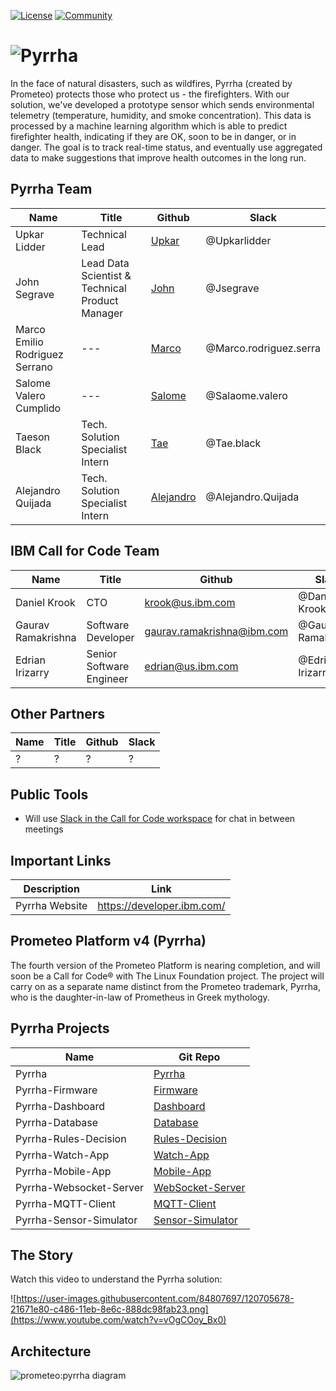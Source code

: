 [![License](https://img.shields.io/badge/License-Apache2-blue.svg)](https://www.apache.org/licenses/LICENSE-2.0) [![Community](https://img.shields.io/badge/Join-Community-blue.svg)](https://developer.ibm.com/callforcode/solutions/projects/get-started/)

# ![Pyrrha](/img/prometeo.png?raw=true)

In the face of natural disasters, such as wildfires, Pyrrha (created by Prometeo) protects those who protect us - the firefighters. With our solution, we've developed a prototype sensor which sends environmental telemetry (temperature, humidity, and smoke concentration). This data is processed by a machine learning algorithm which is able to predict firefighter health, indicating if they are OK, soon to be in danger, or in danger. The goal is to track real-time status, and eventually use aggregated data to make suggestions that improve health outcomes in the long run.


## Pyrrha Team
| Name | Title | Github | Slack |
| --- | --- | --- | --- |
| Upkar Lidder | Technical Lead | [Upkar](https://github.com/upkarlidder) | @Upkarlidder |
| John Segrave | Lead Data Scientist & Technical Product Manager | [John](https://github.com/JSegrave-IBM) | @Jsegrave |
| Marco Emilio Rodriguez Serrano | --- | [Marco](https://github.com/mrodrise) | @Marco.rodriguez.serra |
| Salome Valero Cumplido | --- | [Salome](https://github.com/svaleroc) | @Salaome.valero |
| Taeson Black | Tech. Solution Specialist Intern | [Tae](https://github.com/TaeBlack) | @Tae.black|
| Alejandro Quijada | Tech. Solution Specialist Intern | [Alejandro](https://github.com/Aquijada52) | @Alejandro.Quijada |

## IBM Call for Code Team
| Name | Title | Github | Slack |
| --- | --- | --- | --- |
| Daniel Krook | CTO | krook@us.ibm.com | @Daniel Krook |
| Gaurav Ramakrishna | Software Developer | gaurav.ramakrishna@ibm.com | @Gaurav Ramakrishna |
| Edrian Irizarry | Senior Software Engineer | edrian@us.ibm.com | @Edrian Irizarry |

## Other Partners
| Name | Title | Github | Slack |
| --- | --- | --- | --- |
| ? | ? | ? | ? |

## Public Tools

* Will use [Slack in the Call for Code workspace](https://callforcode.org/slack) for chat in between meetings

## Important Links
| Description | Link |
| --- | --- |
| Pyrrha Website| https://developer.ibm.com/ |

## Prometeo Platform v4 (Pyrrha)

The fourth version of the Prometeo Platform is nearing completion, and will soon be a Call for Code® with The Linux Foundation project. The project will carry on as a separate name distinct from the Prometeo trademark, Pyrrha, who is the daughter-in-law of Prometheus in Greek mythology.

## Pyrrha Projects
| Name | Git Repo |
| --- | --- |
| Pyrrha | [Pyrrha](https://github.com/Call-for-Code/Pyrrha-Platform/Pyrrha) |
| Pyrrha-Firmware| [Firmware](https://github.com/Pyrrha-Platform/Pyrrha-Firmware) |
| Pyrrha-Dashboard | [Dashboard](https://github.com/Pyrrha-Platform/Pyrrha-Dashboard) |
| Pyrrha-Database | [Database](https://github.com/Pyrrha-Platform/Pyrrha-Database) |
| Pyrrha-Rules-Decision | [Rules-Decision](https://github.com/Pyrrha-Platform/Pyrrha-Rules-Decision) |
| Pyrrha-Watch-App | [Watch-App](https://github.com/Pyrrha-Platform/Pyrrha-Watch-App) |
| Pyrrha-Mobile-App | [Mobile-App](https://github.com/Pyrrha-Platform/Pyrrha-Mobile-App) |
| Pyrrha-Websocket-Server | [WebSocket-Server](https://github.com/Pyrrha-Platform/Pyrrha-WebSocket-Server) |
| Pyrrha-MQTT-Client | [MQTT-Client](https://github.com/Pyrrha-Platform/Pyrrha-MQTT-Client) |
| Pyrrha-Sensor-Simulator | [Sensor-Simulator](https://github.com/Pyrrha-Platform/Pyrrha-Sensor-Simulator) |

## The Story 
Watch this video to understand the Pyrrha solution:

![https://user-images.githubusercontent.com/84807697/120705678-21671e80-c486-11eb-8e6c-888dc98fab23.png](https://www.youtube.com/watch?v=vOgCOoy_Bx0)

## Architecture
![prometeo:pyrrha diagram](https://user-images.githubusercontent.com/84807697/120704550-b537eb00-c484-11eb-9a10-ba9035c5e928.png)







